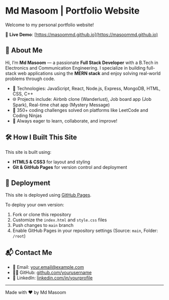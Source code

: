 # Md Masoom | Portfolio Website

Welcome to my personal portfolio website!

🚀 **Live Demo**: [https://masoommd.github.io](https://masoommd.github.io)

## 👋 About Me

Hi, I’m **Md Masoom** — a passionate **Full Stack Developer** with a B.Tech in Electronics and Communication Engineering. I specialize in building full-stack web applications using the **MERN stack** and enjoy solving real-world problems through code.

- 🔧 Technologies: JavaScript, React, Node.js, Express, MongoDB, HTML, CSS, C++
- 🌐 Projects include: Airbnb clone (Wanderlust), Job board app (Job Spark), Real-time chat app (Mystery Message)
- 🧠 350+ coding challenges solved on platforms like LeetCode and Coding Ninjas
- 💬 Always eager to learn, collaborate, and improve!


## 🛠 How I Built This Site

This site is built using:
- **HTML5 & CSS3** for layout and styling
- **Git & GitHub Pages** for version control and deployment

## 🚀 Deployment

This site is deployed using [GitHub Pages](https://pages.github.com/).

To deploy your own version:
1. Fork or clone this repository
2. Customize the `index.html` and `style.css` files
3. Push changes to `main` branch
4. Enable GitHub Pages in your repository settings (Source: `main`, Folder: `/root`)

## 📬 Contact Me

- 📧 Email: your.email@example.com
- 🧑‍💻 GitHub: [github.com/yourusername](https://github.com/masoommd)
- 💼 LinkedIn: [linkedin.com/in/yourprofile](https://linkedin.com/in/masoom459)

---

Made with ❤️ by Md Masoom
